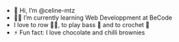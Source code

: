 - 👋 Hi, I’m @celine-mtz
- :woman_technologist: I’m currently learning Web Developpment at BeCode
- I love to row :rowing_woman:, to play bass :guitar: and to crochet :yarn:
- ⚡ Fun fact: I love chocolate and chilli brownies

<!---
celine-mtz/celine-mtz is a ✨ special ✨ repository because its `README.md` (this file) appears on your GitHub profile.
You can click the Preview link to take a look at your changes.
--->
